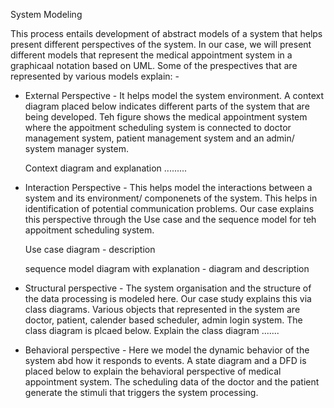 System Modeling

This process entails development of abstract models of a system that helps present different perspectives of the system. In our case, we will present different models that represent the medical appointment system in a graphicaal notation based on UML. Some of the prespectives that are represented by various models explain: -

* External Perspective - It helps model the system environment. A context diagram placed below indicates different parts of the system that are being developed. Teh figure shows the medical appointment system where the appoitment scheduling system is connected to doctor management system, patient management system and an admin/ system manager system.

  Context diagram and explanation .........


* Interaction Perspective - This helps model the interactions between a system and its environment/ componenets of the system. This helps in identification of potential communication problems. Our case explains this perspective through the Use case and the sequence model for teh appoitment scheduling system.

  Use case diagram - description

  sequence model diagram with explanation - diagram and description


* Structural perspective - The system organisation and the structure of the data processing is modeled here. Our case study explains this via class diagrams. Various objects that represented in the system are doctor, patient, calender based scheduler, admin login system. The class diagram is plcaed below. Explain the class diagram .......



* Behavioral perspective - Here we model the dynamic behavior of the system abd how it responds to events.  A state diagram and a DFD is placed below to explain the behavioral perspective of medical appointment system. The scheduling data of the doctor and the patient generate the stimuli that triggers the system processing.
